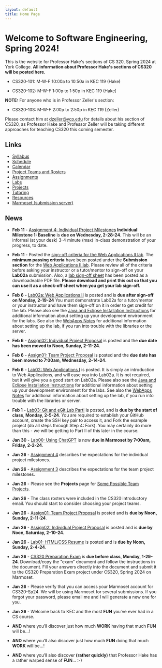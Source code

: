 ```yaml
---
layout: default
title: Home Page
---
```


# Welcome to Software Engineering, Spring 2024!

This is the website for Professor Hake's sections of CS 320, Spring 2024 at York College.  **All information about Professor Hake's sections of CS320 will be posted here.**

- CS320-101: M-W-F 10:00a to 10:50a in KEC 119 (Hake)
 
- CS320-102: M-W-F  1:00p to  1:50p in KEC 119 (Hake)

**NOTE:** For anyone who is in Professor Zeller's section:

- CS320-103: M-W-F  2:00p to  2:50p in KEC 119 (Zeller)

Please contact him at <dzeller@ycp.edu> for details about his section of CS320, as Professor Hake and Professor Zeller will be taking different approaches for teaching CS320 this coming semester.

<!-- Commenting out until it's needed next year

# WEBSITE UNDER CONSTRUCTION.

As such, some of the links below could return 404 Page Not Found Errors.  Professor Hake will be developing the course website over Semester Break.  If you would like to see what the organization and content of a previous CS320 class looked like (and what you are getting yourself into), go to [CS320-Spring2024](https://ycpcs.github.io/cs320-spring2024).  The Spring 2025 CS320 course will be somewhat different, but will contain all of the content, labs, assignments, projects, and expected outcomes from the Spring 2024 course.
-->

## Links

* [Syllabus](syllabus.html)
* [Schedule](schedule.html)
* [Calendar](CS320-Spring2024Calendar.pdf)
* [Project Teams and Rosters](teams-and-rosters/index.html)
* [Assignments](assign/index.html)
* [Labs](labs/index.html)
* [Projects](projects/index.html)
* [Tutoring](CS320-Sp24-TutoringSchedule.pdf)
* [Resources](resources/index.html)
* [Marmoset (submission server)](https://cs.ycp.edu/marmoset)

## News

<!-- Commenting out News until it's needed - and the dates will change, anyway

* **Apr 22** - [Team Project Final Presentation and Demonstration](assign/assign08.html) is schedule for each section's final exam period.  These will be 20-25 minute formal presentations.  See [Assignment 8](assign/assign08.html) for the details and guidelines.
	- **8:00 section (101) - 8:00a to 10:00a on Monday, 5-9-22**
	- **11:00 section (102) - 10:15a to 12:15p on Wednesday, 5-11-22**
	- **2:00 section (103) - 3:00p to 5:00p on Monday, 5-9-22**.

* **Apr 22** - [Assignment 10](assign/assign10.html) is an individual reflection on the team project.  [Assignment 11](assign/assign11.html) is a self/peer evaluation for the team project.  They are both INDIVIDUAL assignments and are are both **due by 7:00am, Sunday, 5-8-22 in PDF form in Marmoset**.

* **Apr 22** - [Assignment 8](assign/assign08.html) describes the final deliverables for the team project.  There are several - please read the assignment carefully.

* **Apr 13** - [Team Project Milestone 3: 75% Working System, w/SQL DB](assign/assign03.html) is **due Monday, 4-25-22**.  This will be a FORMAL 8-10 minute (max) team presentation/demonstration of your team's progress since milestone 2.  SQL database functionality **IS REQUIRED** for this milestone.  A large majority of your classes, methods, test cases, and web page navigation should be implemented by milestone 3, as well.

* **Apr 13** - [Assignment 9](assign/assign09.html) describes the deliverables for the individual project.  The due date for you individual project report has been moved to **Friday, 4-22-22, by 7:00am**.

* **Apr 13** - [Individual Project Milestone 3](assign/assign04.html) is due **Wednesday, 4-20-22**.  This will be your final informal (at your desk) 2-4 minute (max) in-class demonstration of your individual project.

* **Apr 3** - Posted an extensive example project on the [Resources page](./resources) that incorporates the Web Applications lab solution (Lab02) with the ORM Lab solution (Lab06).  It provides a web application front-end to the ORM queries, as well as demonstrates the use of login session information, and incorporation of a SQL database persistence layer with a many-to-many relationship. We will review this in more depth in class on **Wednesday, 4-6-22**.

* **Mar 30** - The **midterm exam** will be a take-at-home exam that I will hand out in class on **Wednesday, 4-6-22**.  You will turn it back in to me at the beginning of your class period on **Friday, 4-8-22**.  There is NO Programming portion, it is all written.  You will also need to create a UML diagram (either using a drawing package, or a NEATLY hand-drawn diagram).  The exam will be open notes and you can use any resource on the CS320 website, as well as your assignment and lab solutions.  The exam is 120 points, and was originally designed to be an in-class 50-minute exam, with a built-in curve of 20 points.  Since this is now a take home exam, there is no practice exam posted, nor will there be a review for the exam.  Taking the exam at home IS the review.   **YOU MUST DO YOUR OWN WORK - YOU ARE NOT ALLOWED TO CONSULT WITH ANYONE ELSE, OR USE ANY RESOURCES THAT ARE NOT LISTED ON THE RESOURCES PAGE OF THE CS320 WEBSITE.  I AM TRUSTING YOU TO WORK ON YOUR HONOR - PLEASE DO NOT BETRAY THAT TRUST.**

* **Mar 29** - A solution to [Lab05: JDBC](labs/lab05.html) will be posted to the [Resources page](./resources) on Wednesday morning (3-30-22), so that you can have a common code base to work from for [Lab06: ORM](labs/lab06.html).  No submissions for Lab05 will be accepted for credit after the Lab05 solution is posted.

* **Mar 23** - Please review the updated Course Calendar.  The Individual and Team Project Milestone 3 presentation dates have been pushed to later in the semester, and certain lectures have been moved around in their places.

* **Mar 22** - [Lab04: SQL, Queries, Joins](labs/lab04.html) is now **due for full credit credit by 7:00am, Thursday, 3-24-22**.  If you submit by the **original due date, 7:00am, Wednesday, 3-23-22, you will receive 110% credit (10% extra credit)**.  Make sure to use the template for your Lab04 submission. See the instructions on the Lab04 page.

* **Mar 18** - [Lab06: ORM](labs/lab06.html) is posted.  It is due **7:00am, Saturday, 4-2-22 for 10% extra credit** OR **by 7:00am, Sunday, 4-3-22 for full credit**.

* **Mar 14** - Mid-semester self/peer evaluations are **due by 7:00am, Tuesday, 3-29-22**.  See the instructions under [Assignment 11](assign/assign11.html).

* **Mar 14** - [Team Project Milestone 2: 50% Working System](assign/assign03.html) is **due Monday, 3-28-22**.  This will be a FORMAL 8-10 minute (max) in-class team presentation/demonstration of your team's progress since milestone 1.  SQL database functionality is **NOT** required for this milestone (but **IS** required for the third milestone.)

* **Mar 14** - [Lab05: JDBC](labs/lab05.html) is posted.  It is **due by 7:00am, Saturday, 3-26-22 for 10% extra credit** OR **by 7:00am, SUnday, 3-27-22 for full credit**.

* **Mar 14** - [Lab04: SQL, Queries, Joins](labs/lab04.html) is posted.  It is **due by 7:00am, Wednesday, 3-23-22 for 10% extra credit** OR **by 7:00am, Thursday, 3-24-22 for full credit**.  Make sure to use the template for your Lab04 submission. See the instructions on the Lab04 page.

* **Mar 14** - [Individual Project Milestone 2: 50% Working System](assign/assign04.html) is **due Monday, 3-21-22**.  This will be an informal (at your desk) 2-4 minute (max) in-class demonstration of your progress since Milestone 1.

* **Mar 1** - [Assignment 3: Team Project Milestones](assign/assign03.html) **Team Milestone 1: Minimal Working System** is **due on Monday, 3-14-20**.    This will be a FORMAL 10-12 minute (max) in-class team presentation/demonstration of your team's progress on your UI structure and navigation.  You should have the vast majority of your servlets and JSPs defined, and be able to navigate between most, if not all, of your pages.  Your HTML/CSS will still be in a rough state - don't worry about making it "pretty", focus on functionality over form.  There is **NO** expectation for having any of your SQL database implemented or working.

* **Mar 1** - [Assignment 6: Problem Domain Analysis](assign/assign06.html) is **due by 7:00am, Sunday, 3-13-22.**  You will likely need to collaborate on this assignment remotely over Winter Break using Google Docs, and your shared Google Team Drive.  You also **MUST** create and embed a **PDF, PNG, or JPG** version of your UML document in your Google Doc submission. **Embed it in your Google doc - do NOT link to your UML diagram.**

* **Mar 1** - For creating your UML diagrams for your group's UML model that will part of Assign06: you may use [Violet UML](http://alexdp.free.fr/violetumleditor/page.php) to create a nicely-formatted electronic version of your team's model.  You can download the jarfile from the [Resources Page](resources/index.html).  You may also use other drawing tools, **as long as those tools can export PDF, PNG, or JPG versions of the UML diagram**, which you willl need to embed in your Assign06 submission.

* **Feb 21** - [Assignment 5: Team Use Cases](assign/assign05.html) is **due by 7:00am, Wednesday, 3-2-22**.  You will need it for the in-class exercise for the Textual Analysis of your team project Use Cases later that day.

-->

* **Feb 11** - [Assignment 4: Individual Project Milestones](assign/assign04.html) **Individual Milestone 1: Baseline** is **due on Wednesday, 2-28-24**.  This will be an informal (at your desk) 3-4 minute (max) in-class demonstration of your progress, to date.

* **Feb 11** - Posted the [sign-off criteria for the Web Applications II lab](labs/lab02a-signoff-criteria.html).  The **minimum passing criteria** have been posted under the **Submission section** for the [Web Applications II lab](labs/lab02a.html).  Please review all of the criteria before asking your instructor or a tutor/mentor to sign-off on your **Lab02a** submission.  Also, a [lab sign-off sheet](labs/CS320-Lab02a-WebApplicationsII-LabSignOff.pdf) has been posted as a downloadeable PDF file.  **Please download and print this out so that you can use it as a check-off sheet when you get your lab sign-off.**

* **Feb 6** - [Lab02a: Web Applications II](labs/lab02a.html) is posted and is **due after sign-off on Monday, 2-19-24**  You must demonstrate Lab02a for a tutor/mentor or your instructor and have them sign-off on it in order to get credit for the lab.  Please also see the [Java and Eclipse Installation Instructions](labs/Eclipse-Java-Installation.html) for additional information about setting up your development environment for the labs.  See also the [WebApps Notes](labs/lab02_notes.html) for additional information about setting up the lab, if you run into trouble with the libraries or the server.

* **Feb 6** - [Assign02: Individual Project Proposal](assign/assign02.html) is posted and the **due date has been moved to Noon, Sunday, 2-11-24**.

* **Feb 6** - [Assign01: Team Project Proposal](assign/assign01.html) is posted and the **due date has been moved to 7:00am, Wednesday, 2-14-24**.

* **Feb 6** - [Lab02: Web Applications I](labs/lab02.html) is posted.  It is simply an introduction to Web Applications, and will ease you into Lab02a.  It is not required, but it will give you a good start on Lab02a.  Please also see the [Java and Eclipse Installation Instructions](labs/Eclipse-Java-Installation.html) for additional information about setting up your development environment for the labs.  See also the [WebApps Notes](labs/lab02_notes.html) for additional information about setting up the lab, if you run into trouble with the libraries or server.

* **Feb 1** - [Lab03: Git and eGit Lab PartI](labs/lab03.html) is posted, and is **due by the start of class, Monday, 2-5-24**.  You are required to establish your GitHub account, create the SSH key pair to access it, and Fork the example project (do all steps through Step 4: Fork).  You may certainly do more than this - we will be getting to Part II of this later in the course. 

* **Jan 30** - [Lab00: Using ChatGPT](labs/lab00.html) is now **due in Marmoset by 7:00am, Friday, 2-2-24**.

* **Jan 26** - [Assignment 4](assign/assign04.html) describes the expectations for the individual project milestones. 
* **Jan 26** - [Assignment 3](assign/assign03.html) describes the expectations for the team project milestones.
* **Jan 26** - Please see the **Projects** page for [Some Possible Team Projects](projects/index.html).
* **Jan 26** - The class rosters were included in the CS320 introductory email.  You should start to consider choosing your project teams.
* **Jan 26** - [Assign01: Team Project Proposal](assign/assign01.html) is posted and is **due by Noon, Sunday, 2-11-24**. 
* **Jan 26** - [Assign02: Individual Project Proposal](assign/assign02.html) is posted and is **due by Noon, Saturday, 2-10-24**. 
* **Jan 26** - [Lab01: HTML/CSS Resume](labs/lab01.html) is posted and is **due by Noon, Sunday, 2-4-24**.


* **Jan 26** - [CS320 Preparation Exam](./CS320-Sp24-Prep-Exam.txt) is **due before class, Monday, 1-29-24**.  Download/copy the "exam" document and follow the instructions in the document.  Fill your answers directly into the document and submit it to the CS320 Preparation Exam project under CS320, Spring 2024 on Marmoset.

* **Jan 26** - Please verify that you can access your Marmoset account for CS320-Sp24.  We will be using Marmoset for several submissions.  If you forgot your password, please email me and I will generate a new one for you.

* **Jan 26** - Welcome back to KEC and the most **FUN** you've ever had in a CS course.

* **AND** where you'll discover just how much **WORK** having that much **FUN** will be...!

* **AND** where you'll also discover just how much **FUN** doing that much **WORK** will be...!

* **AND** where you'll also discover **(rather quickly)** that Professor Hake has a rather warped sense of **FUN**...  :-)